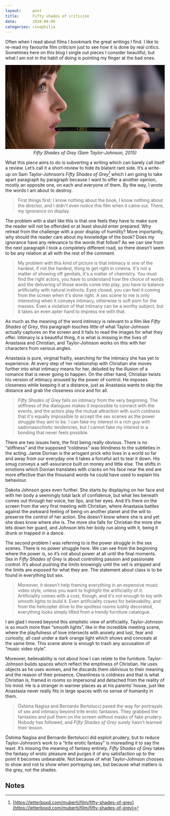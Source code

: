 ```yaml
---
layout:     post
title:      Fifty shades of criticism
date:       2020-08-09
categories: cinephilia
---
```


Often when I read about films I bookmark the great writings I find. I like to
re-read my favourite film criticism just to see how it is done by real critics.
Sometimes here on this blog I single out pieces I consider beautiful, but what
I am not in the habit of doing is pointing my finger at the bad ones.

<!--more-->

<p align="center">
    <img src="/assets/images/2020-08-09-fifty_shades_of_grey.png">
    <br>
    <em>Fifty Shades of Grey (Sam Taylor-Johnson, 2015)</em>
</p>

What this piece aims to do is subverting a writing which can barely call itself
a review. Let’s call it a short-review to hide its blatant rant side. It’s a
write-up on Sam Taylor-Johnson’s *Fifty Shades of Grey[^1]* which I am going to take
apart paragraph by paragraph because I want to offer a another opinion, mostly
an opposite one, on each and everyone of them. By the way, I wrote the words
I am about to destroy.

> First things first: I know nothing about the book, I know nothing about the
> director, and I didn't even notice this film when it came out. There, my
> ignorance on display.

The problem with a start like this is that one feels they have to make sure the
reader will not be offended or at least should enter prepared. Why retreat from
the challenge with a poor display of humility? More importantly, why should the
reader care about my knowledge of the book? Does my ignorance have any relevance
to the words that follow? As we can see from the next paragraph I took a
completely different road, so there doesn’t seem to be any relation at all with
the rest of the comment.

> My problem with this kind of picture is that intimacy is one of the hardest, if
> not the hardest, thing to get right in cinema. It's not a matter of showing off
> genitals, it's a matter of chemistry. You must find the right actors, you have
> to understand how the choice of words and the delivering of those words come
> into play, you have to balance artificiality with natural instincts. Eyes
> closed, you can feel it coming from the screen when it's done right. A sex scene
> to me is only interesting when it conveys intimacy, otherwise is soft porn for
> the masses. Even a violation of that intimacy can be a worthy subject, but it
> takes an even apter hand to impress me with that.

As much as the meaning of the word *intimacy* is relevant to a film like *Fifty
Shades of Grey*, this paragraph touches little of what Taylor-Johnson actually
captures on the screen and it fails to read the images for what they offer.
Intimacy is a beautiful thing, it is what is missing in the lives of Anastasia
and Christian, and Taylor-Johnson works on this with her characters from various
angles.

Anastasia is pure, virginal frailty, searching for the intimacy she has yet to
experience. At every step of her relationship with Christian she moves further
into what intimacy means for her, deluded by the illusion of a romance that is
never going to happen. On the other hand, Christian twists his version of
intimacy aroused by the power of control. He imposes closeness while keeping it
at a distance, just as Anastasia wants to skip the distance and grab the
closeness once and for all.

> *Fifty Shades of Grey* fails on intimacy from the very beginning. The stiffness of
> the dialogues makes it impossible to connect with the events, and the actors
> play the mutual attraction with such coldness that it's equally impossible to
> accept the sex scenes as the power struggle they aim to be. I can fake my
> interest in a rich guy with sadomasochistic tendencies, but I cannot fake my
> interest in a bonding that never feels possible.

There are two issues here, the first being really obvious. There is no
“stiffness” and the supposed “coldness” was blindness to the subtleties in the
acting. Jamie Dornan is the arrogant prick who lives in a world so far and away
from our everyday one it takes a forceful act to tear it down. His smug conveys
a self-assurance built on money and little else. The shifts in emotions which
Dornan translates with cracks on his face near the end are more effective than
the thousand words he could have used to explain his behaviour.

Dakota Johnson goes even further. She starts by displaying on her face and with
her body a seemingly total lack of confidence, but what lies beneath comes out
through her voice, her lips, and her eyes. And it’s there on the screen from the
very first meeting with Christian, where Anastasia battles against the awkward
feeling of being on another planet and the will to preserve the control of her
action. She doesn’t know where she is and yet she does know where she is. The
more she falls for Christian the more she lets down her guard, and Johnson lets
her body run along with it, being it drunk or trapped in a dance.

The second problem I was referring to is the power struggle in the sex scenes.
There is no power struggle here. We can see from the beginning where the power
is, so it’s not about power at all until the final moments. Sex in *Fifty Shades
of Grey* is about controlling passion and passionate control. It’s about pushing
the limits knowingly until the veil is stripped and the limits are exposed for
what they are. The statement about class is to be found in everything but sex.

> Moreover, it doesn't help framing everything in an expensive music video style,
> unless you want to highlight the artificiality of it. Artificiality comes with a
> cost, though, and it's not enough to toy with smooth lights to build it. Even
> artificiality craves for believability, and from the helicopter drive to the
> spotless rooms lushly decorated, everything looks simply lifted from a trendy
> furniture catalogue.

I am glad I moved beyond this simplistic view of artificiality. Taylor-Johnson
is so much more than “smooth lights”, like in the incredible meeting scene,
where the playfulness of love intersects with anxiety and lust, fear and
curiosity, all cast under a dark orange light which shows and conceals at the
same time. This scene alone is enough to trash any accusation of “music video
style”.

Moreover, believability is not about how I can relate to the furniture.
Taylor-Johnson builds spaces which reflect the emptiness of Christian. He uses
objects as he uses women, and he discards them oblivious to their meaning and
the reason of their presence. Cleanliness is coldness and that is what Christian
is, framed in rooms so impersonal and detached from the reality of his mind. He
is a stranger in warmer places as at his parents’ house, just like Anastasia
never really fits in large spaces with no sense of humanity in them.

> Ōshima Nagisa and Bernardo Bertolucci paved the way for portrayals of sex and
> intimacy beyond trite erotic fantasies. They grabbed the fantasies and pull them
> on the screen without masks of fake prudery. Nobody has followed, and *Fifty
> Shades of Grey* surely hasn't learned their lesson.

Ōshima Nagisa and Bernardo Bertolucci did exploit prudery, but to reduce
Taylor-Johnson’s work to a “trite erotic fantasy” is misreading it to say the
least. It’s missing the meaning of fantasy entirely. *Fifty Shades of Grey* takes
the fantasy of erotic pleasure and purges it of any satisfaction up to the point
it becomes unbearable. Not because of what Taylor-Johnson chooses to show and
not to show when portraying sex, but because what matters is the grey, not the
shades.

## Notes

[^1]: [https://letterboxd.com/muberti/film/fifty-shades-of-grey](https://letterboxd.com/muberti/film/fifty-shades-of-grey)
